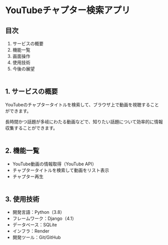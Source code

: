 # YouTubeチャプター検索アプリ

## 目次

1. サービスの概要
2. 機能一覧
3. 画面操作
4. 使用技術
5. 今後の展望
<br><br>

## 1. サービスの概要
YouTubeのチャプタータイトルを検索して、ブラウザ上で動画を視聴することができます。

長時間かつ話題が多岐にわたる動画などで、知りたい話題について効率的に情報収集することができます。
<br><br>

## 2. 機能一覧
- YouTube動画の情報取得（YouTube API）
- チャプタータイトルを検索して動画をリスト表示
- チャプター再生
<br><br>

## 3. 使用技術
- 開発言語：Python（3.8）
- フレームワーク：Django（4.1）
- データベース：SQLite
- インフラ：Render
- 開発ツール：Git/GitHub
